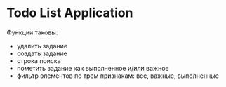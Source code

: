 # Todo List Application
Функции таковы:
 - удалить задание
 - создать задание
 - строка поиска
 - пометить задание как выполненное и/или важное
 - фильтр элементов по трем признакам: все, важные, выполненные
